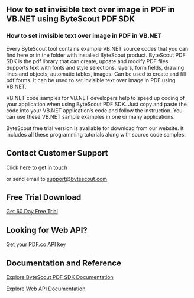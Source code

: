 ## How to set invisible text over image in PDF in VB.NET using ByteScout PDF SDK

### How to set invisible text over image in PDF in VB.NET

Every ByteScout tool contains example VB.NET source codes that you can find here or in the folder with installed ByteScout product. ByteScout PDF SDK is the pdf library that can create, update and modify PDF files. Supports text with fonts and style selections, layers, form fields, drawing lines and objects, automatic tables, images. Can be used to create and fill pdf forms. It can be used to set invisible text over image in PDF using VB.NET.

VB.NET code samples for VB.NET developers help to speed up coding of your application when using ByteScout PDF SDK. Just copy and paste the code into your VB.NET application’s code and follow the instruction. You can use these VB.NET sample examples in one or many applications.

ByteScout free trial version is available for download from our website. It includes all these programming tutorials along with source code samples.

## Contact Customer Support

[Click here to get in touch](https://bytescout.zendesk.com/hc/en-us/requests/new?subject=ByteScout%20PDF%20SDK%20Question)

or send email to [support@bytescout.com](mailto:support@bytescout.com?subject=ByteScout%20PDF%20SDK%20Question) 

## Free Trial Download

[Get 60 Day Free Trial](https://bytescout.com/download/web-installer?utm_source=github-readme)

## Looking for Web API? 

[Get your PDF.co API key](https://pdf.co/documentation/api?utm_source=github-readme)

## Documentation and Reference

[Explore ByteScout PDF SDK Documentation](https://bytescout.com/documentation/index.html?utm_source=github-readme)

[Explore Web API Documentation](https://pdf.co/documentation/api?utm_source=github-readme)